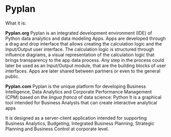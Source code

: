 # Pyplan
What it is:

**Pyplan.org**
Pyplan is an integrated development environment (IDE) of Python data analytics and data modeling Apps.
Apps are developed through a drag and drop interface that allows creating the calculation logic and the Input/Output user interface.
The calculation logic is structured through influence diagrams, a visual representation of the calculation logic that brings transparency to the app data process.
Any step in the process could later be used as an Input/Output module, that are the building blocks of user interfaces.
Apps are later shared between partners or even to the general public.


**Pyplan.com**
Pyplan is the unique platform for developing Business Intelligence, Data Analytics and Corporate Performance Management (CPM) based on the *lingua franca* of data science: Python
It is a graphical tool intended for Business Analysts that can create interactive analytical apps

It is designed as a server-client application intended for supporting Business Analytics, Budgeting, Integrated Business Planning, Strategic Planning and Business Control at corporate level.

<!--stackedit_data:
eyJoaXN0b3J5IjpbLTEyOTg4OTEyODYsMTA5MzY3OTc0NiwtMj
AxMzA0MjkyLC0xNTgzNTkxNDE0LDE0MjYyMzY5MTMsLTI3ODM0
Mjc4MSw4NDgxMDEwMSw3MzYyNDE3MV19
-->